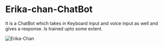 # Erika-chan-ChatBot
It is a ChatBot which takes in 
Keyboard input and voice input as well
and gives a response. 
Is trained upto some extent.


![Erika-Chan](https://imgur.com/02VG9gr.jpg)
